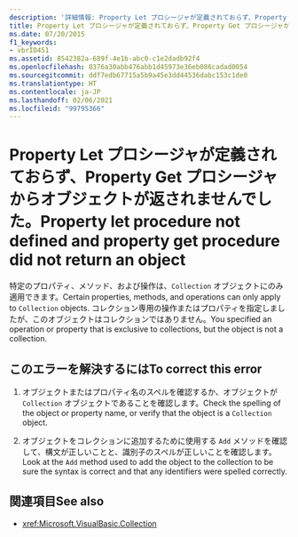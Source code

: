 ```yaml
---
description: '詳細情報: Property Let プロシージャが定義されておらず、Property Get プロシージャからオブジェクトが返されませんでした。'
title: Property Let プロシージャが定義されておらず、Property Get プロシージャからオブジェクトが返されませんでした。
ms.date: 07/20/2015
f1_keywords:
- vbrID451
ms.assetid: 8542382a-689f-4e1b-abc0-c1e2dadb92f4
ms.openlocfilehash: 8376a30abb476abb1d45973e36eb086cadad0054
ms.sourcegitcommit: ddf7edb67715a5b9a45e3dd44536dabc153c1de0
ms.translationtype: HT
ms.contentlocale: ja-JP
ms.lasthandoff: 02/06/2021
ms.locfileid: "99795366"
---
```

# <a name="property-let-procedure-not-defined-and-property-get-procedure-did-not-return-an-object"></a><span data-ttu-id="ebbb9-103">Property Let プロシージャが定義されておらず、Property Get プロシージャからオブジェクトが返されませんでした。</span><span class="sxs-lookup"><span data-stu-id="ebbb9-103">Property let procedure not defined and property get procedure did not return an object</span></span>

<span data-ttu-id="ebbb9-104">特定のプロパティ、メソッド、および操作は、`Collection` オブジェクトにのみ適用できます。</span><span class="sxs-lookup"><span data-stu-id="ebbb9-104">Certain properties, methods, and operations can only apply to `Collection` objects.</span></span> <span data-ttu-id="ebbb9-105">コレクション専用の操作またはプロパティを指定しましたが、このオブジェクトはコレクションではありません。</span><span class="sxs-lookup"><span data-stu-id="ebbb9-105">You specified an operation or property that is exclusive to collections, but the object is not a collection.</span></span>  
  
## <a name="to-correct-this-error"></a><span data-ttu-id="ebbb9-106">このエラーを解決するには</span><span class="sxs-lookup"><span data-stu-id="ebbb9-106">To correct this error</span></span>  
  
1. <span data-ttu-id="ebbb9-107">オブジェクトまたはプロパティ名のスペルを確認するか、オブジェクトが `Collection` オブジェクトであることを確認します。</span><span class="sxs-lookup"><span data-stu-id="ebbb9-107">Check the spelling of the object or property name, or verify that the object is a `Collection` object.</span></span>  
  
2. <span data-ttu-id="ebbb9-108">オブジェクトをコレクションに追加するために使用する `Add` メソッドを確認して、構文が正しいことと、識別子のスペルが正しいことを確認します。</span><span class="sxs-lookup"><span data-stu-id="ebbb9-108">Look at the `Add` method used to add the object to the collection to be sure the syntax is correct and that any identifiers were spelled correctly.</span></span>  
  
## <a name="see-also"></a><span data-ttu-id="ebbb9-109">関連項目</span><span class="sxs-lookup"><span data-stu-id="ebbb9-109">See also</span></span>

- <xref:Microsoft.VisualBasic.Collection>
